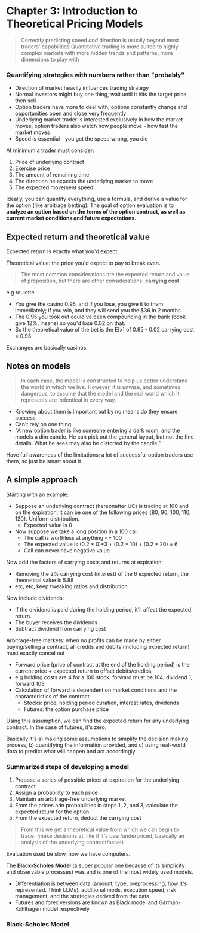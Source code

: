 # Chapter 3: Introduction to Theoretical Pricing Models 
> Correctly predicting speed *and* direction is usually beyond most traders' capabilities
> Quantitative trading is more suited to highly complex markets with more hidden trends and patterns, more dimensions to play with

### Quantifying strategies with numbers rather than "probably"
* Direction of market heavily influences trading strategy
* Normal investors might buy one thing, wait until it hits the target price, then sell
* Option traders have more to deal with; options constantly change and opportunities open and close very frequently
* Underlying market trader is interested exclusively in how the market moves, option traders also watch how people move - how fast the market moves 
* Speed is essential - you get the speed wrong, you die

At minimum a trader must consider:
1. Price of underlying contract
2. Exercise price
3. The amount of remaining time
4. The direction he expects the underlying market to move
5. The expected movement speed

Ideally, you can quantify everything, use a formula, and derive a value for the option (like arbitrage betting). The goal of option evaluation is to **analyze an option based on the terms of the option contract, as well as current market conditions and future expectations.**

## Expected return and theoretical value
Expected return is exactly what you'd expect

Theoretical value: the price you'd expect to pay to break even. 
> The most common considerations are the expected return and value of proposition, but there are other considerations: **carrying cost** 

e.g roulette. 
* You give the casino 0.95, and if you lose, you give it to them immediately; if you win, and they will send you the $36 in 2 months.
* The 0.95 you took out could've been compounding in the bank (book give 12%, insane) so you'd lose 0.02 on that. 
* So the theoretical value of the bet is the E[x] of 0.95 - 0.02 carrying cost = 0.93

Exchanges are basically casinos.

## Notes on models
> In each case, the model is constructed to help us better understand the world in which we live. However, it is unwise, and sometimes dangerous, to assume that the model and the real world which it represents are indentical in every way.

* Knowing about them is important but by no means do they ensure success
* Can't rely on one thing
* "A new option trader is like someone entering a dark room, and the models a dim candle. He can pick out the general layout, but not the fine details. What he sees may also be distorted by the candle."

Have full awareness of the limitations; a lot of successful option traders use them, so just be smart about it.

## A simple approach
Starting with an example:
* Suppose an underlying contract (hereonafter UC) is trading at 100 and on the expiration, it can be one of the following prices {80, 90, 100, 110, 120}. Uniform distribution.
    * Expected value is 0
* Now suppose we take a long position in a 100 call
    * The call is worthless at anything <= 100
    * The expected value is (0.2 * 0)\*3 + (0.2 * 10) + (0.2 * 20) = 6
    * Call can never have negative value

Now add the factors of carrying costs and returns at expiration:
* Removing the 2% carrying cost (interest) of the 6 expected return, the theoretical value is 5.88
* etc, etc, keep tweaking ratios and distribution

Now include dividends:
* If the dividend is paid during the holding period, it'll affect the expected return. 
* The buyer receives the dividends
* Subtract dividend from carrying cost

Arbitrage-free markets: when no profits can be made by either buying/selling a contract, all credits and debits (including expected return) must exactly cancel out
* Forward price (price of contract at the end of the holding period) is the current price + expected return to offset debits/credits\
* e.g holding costs are 4 for a 100 stock, forward must be 104; dividend 1, forward 103. 
* Calculation of forward is dependent on market conditions and the characteristics of the contract.
    * Stocks: price, holding period duration, interest rates, dividends
    * Futures: the option purchase price

Using this assumption, we can find the expected return for any underlying contract. In the case of futures, it's zero.

Basically it's a) making some assumptions to simplify the decision making process, b) quantifying the information provided, and c) using real-world data to predict what will happen and act accordingly

### Summarized steps of developing a model
1. Propose a series of possible prices at expiration for the underlying contract
2. Assign a probability to each price
3. Maintain an arbitrage-free underlying market
4. From the prices adn probabilities in steps 1, 2, and 3, calculate the expected return for the option
5. From the expected return, deduct the carrying cost
> From this we get a theoretical value from which we can begin to trade. (make decisions at, like if it's over/underpriced, basically an analysis of the underlying contract/asset)

Evaluation used be slow, now we have computers. 

The **Black-Scholes Model** (a super popular one because of its simplicity and observable processes) was and is one of the most widely used models.
* Differentiation is between data (amount, type, preprocessing, how it's represented. Think LLMs), additional mods, execution speed, risk management, and the strategies derived from the data
* Futures and forex versions are known as Black model and Garman-Kohlhagen model respectively

### Black-Scholes Model


